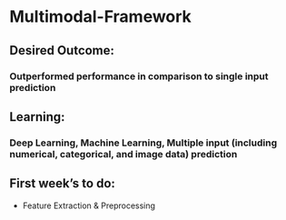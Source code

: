 # Multimodal-Framework
## Desired Outcome: 
### Outperformed performance in comparison to single input prediction

## Learning:
### Deep Learning, Machine Learning, Multiple input (including numerical, categorical, and image data) prediction

## First week’s to do:
* Feature Extraction & Preprocessing

